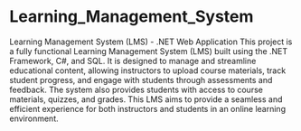 # Learning_Management_System
 Learning Management System (LMS) - .NET Web Application  This project is a fully functional Learning Management System (LMS) built using the .NET Framework, C#, and SQL. It is designed to manage and streamline educational content, allowing instructors to upload course materials, track student progress, and engage with students through assessments and feedback. The system also provides students with access to course materials, quizzes, and grades. This LMS aims to provide a seamless and efficient experience for both instructors and students in an online learning environment.

